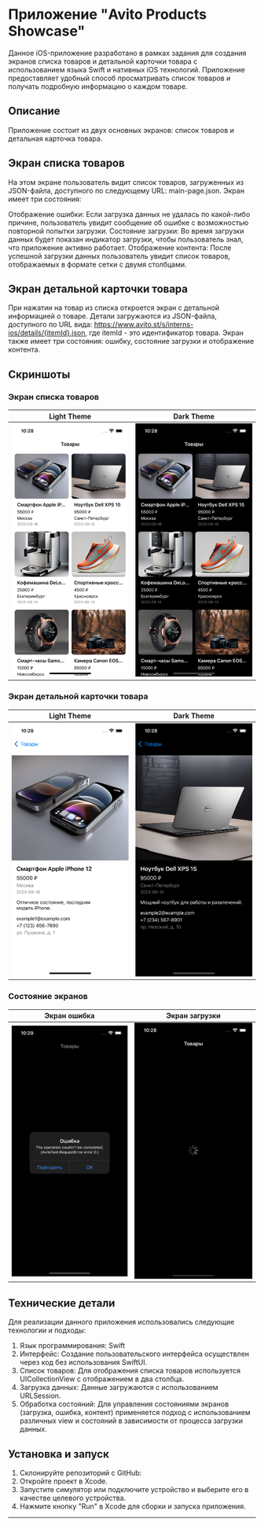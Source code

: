 # Приложение "Avito Products Showcase"

Данное iOS-приложение разработано в рамках задания для создания экранов списка товаров и детальной карточки товара с использованием языка Swift и нативных iOS технологий. Приложение предоставляет удобный способ просматривать список товаров и получать подробную информацию о каждом товаре.

## Описание

Приложение состоит из двух основных экранов: список товаров и детальная карточка товара.

## Экран списка товаров

На этом экране пользователь видит список товаров, загруженных из JSON-файла, доступного по следующему URL: main-page.json. Экран имеет три состояния:

Отображение ошибки: Если загрузка данных не удалась по какой-либо причине, пользователь увидит сообщение об ошибке с возможностью повторной попытки загрузки.
Состояние загрузки: Во время загрузки данных будет показан индикатор загрузки, чтобы пользователь знал, что приложение активно работает.
Отображение контента: После успешной загрузки данных пользователь увидит список товаров, отображаемых в формате сетки с двумя столбцами.

## Экран детальной карточки товара

При нажатии на товар из списка откроется экран с детальной информацией о товаре. Детали загружаются из JSON-файла, доступного по URL вида: https://www.avito.st/s/interns-ios/details/{itemId}.json, где itemId - это идентификатор товара. Экран также имеет три состояния: ошибку, состояние загрузки и отображение контента.

## Скриншоты

### Экран списка товаров

Light Theme            |  Dark Theme
:-------------------------:|:-------------------------:
![Light](AvitoTest/Screenshots/LightThema1.png)  |  ![Dark](AvitoTest/Screenshots/blackTheme1.png)

### Экран детальной карточки товара

Light Theme            |  Dark Theme
:-------------------------:|:-------------------------:
![Light](AvitoTest/Screenshots/LightThema2.png)  |  ![Dark](AvitoTest/Screenshots/blackThema2.png)

### Состояние экранов

Экран ошибка            |  Экран загрузки
:-------------------------:|:-------------------------:
![Light](AvitoTest/Screenshots/errorView.png)  |  ![Dark](AvitoTest/Screenshots/loading.png)

## Технические детали

Для реализации данного приложения использовались следующие технологии и подходы:

1. Язык программирования: Swift
2. Интерфейс: Создание пользовательского интерфейса осуществлен через код без использования SwiftUI.
3. Список товаров: Для отображения списка товаров используется UICollectionView с отображением в два столбца.
4. Загрузка данных: Данные загружаются с использованием URLSession.
5. Обработка состояний: Для управления состояниями экранов (загрузка, ошибка, контент) применяется подход с использованием различных view и состояний в зависимости от процесса загрузки данных.

## Установка и запуск

1. Склонируйте репозиторий с GitHub: 
2. Откройте проект в Xcode.
3. Запустите симулятор или подключите устройство и выберите его в качестве целевого устройства.
4. Нажмите кнопку "Run" в Xcode для сборки и запуска приложения.

---
